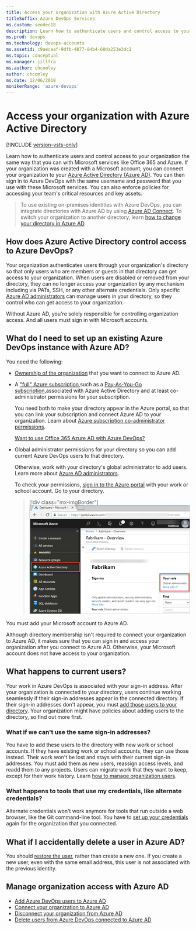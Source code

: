 ```yaml
---
title: Access your organization with Azure Active Directory
titleSuffix: Azure DevOps Services
ms.custom: seodec18
description: Learn how to authenticate users and control access to your organization the same way you can with Microsoft services, like Office 365 and Azure
ms.prod: devops
ms.technology: devops-accounts
ms.assetid: c9aecaaf-9dfb-4877-84b4-60da253e3dc2
ms.topic: conceptual
ms.manager: jillfra
ms.author: chcomley
author: chcomley
ms.date: 12/06/2018
monikerRange: 'azure-devops'
---
```


# Access your organization with Azure Active Directory

[!INCLUDE [version-vsts-only](../../_shared/version-vsts-only.md)]

Learn how to authenticate users and control access to
your organization the same way that you
can with Microsoft services like Office 365 and Azure.
If your organization was created with a Microsoft account,
you can connect your organization to your
[Azure Active Directory (Azure AD)](/azure/active-directory/fundamentals/active-directory-whatis).
You can then sign in to Azure DevOps with the same username
and password that you use with these Microsoft services.
You can also enforce policies for accessing
your team's critical resources and key assets.

> To use existing on-premises identities with Azure DevOps,
> you can integrate directories with Azure AD by using
> [Azure AD Connect](https://azure.microsoft.com/documentation/articles/active-directory-aadconnect/).
> To switch your organization to another directory,
> learn [how to change your directory in Azure AD](change-organization-location.md).

## How does Azure Active Directory control access to Azure DevOps?

Your organization authenticates users
through your organization's directory so that
only users who are members or guests in that directory can
get access to your organization.
When users are disabled or removed from your directory, they can no longer access your organization by any mechanism including via PATs, SSH, or any other alternate credentials.
Only specific [Azure AD administrators](https://azure.microsoft.com/documentation/articles/active-directory-assign-admin-roles/)
can manage users in your directory,
so they control who can get access to your organization.

Without Azure AD, you're solely responsible for
controlling organization access.
And all users must sign in with Microsoft accounts.

<a name="permissions"></a>

## What do I need to set up an existing Azure DevOps instance with Azure AD?

You need the following:

* [Ownership of the organization](faq-add-delete-users.md#find-organization-owner) that you want to connect to Azure AD.

* A ["full" Azure subscription](https://azure.microsoft.com/pricing/purchase-options/),such as a [Pay-As-You-Go subscription](https://azure.microsoft.com/offers/ms-azr-0003p/),associated with Azure Active Directory and at least co-administrator permissions for your subscription.

  You need both to make your directory appear in the Azure portal, so that you can link your subscription and connect Azure AD to your organization. Learn about
[Azure subscription co-administrator permissions](../billing/add-backup-billing-managers.md).

  [Want to use Office 365 Azure AD with Azure DevOps?](faq-azure-access.md#o365aad)

* Global administrator permissions for your directory so you can add current Azure DevOps users to that directory.

  Otherwise, work with your directory's global administrator to add users.
Learn more about [Azure AD administrators](/azure/active-directory/users-groups-roles/directory-assign-admin-roles).

  To check your permissions, [sign in to the Azure portal](https://ms.portal.azure.com) with your
  work or school account. Go to your directory.

  > [!div class="mx-imgBorder"]  
  >![Check that you're a global administrator](_img/access-with-azure-ad/check-your-role-azure-active-directory.png)

You must add your Microsoft account to Azure AD.

Although directory membership isn't required to
connect your organization to Azure AD, it makes sure that you can sign in and
access your organization after you connect to Azure AD. Otherwise, your Microsoft account does not have access to
your organization.

## What happens to current users?

Your work in Azure DevOps is associated with your sign-in address.
After your organization is connected to your directory,
users continue working seamlessly if their
sign-in addresses appear in the connected directory.
If their sign-in addresses don't appear, you must [add those users to your directory](add-users-to-azure-ad.md#SetUpCurrentUsers).
Your organization might have policies about adding users to the directory, so find out more first.

### What if we can't use the same sign-in addresses?

You have to add these users to the directory with new work or school accounts.
If they have existing work or school accounts, they can use those instead. Their work won't be lost and stays with their current sign-in addresses. You must add them as new
users, reassign access levels, and readd them to any projects. Users can migrate work that they want to keep,
except for their work history. Learn [how to manage organization users](add-organization-users.md).

### What happens to tools that use my credentials, like alternate credentials?

Alternate credentials won't work anymore for
tools that run outside a web browser, like the Git command-line tool.  You have to [set up your credentials](http://support.microsoft.com/kb/2991274/) again for the organization that you connected.

## What if I accidentally delete a user in Azure AD?

You should [restore the user](/azure/active-directory/active-directory-users-restore), rather than create a new one. If you create a new user, even with the same email address, this user is not associated with the previous identity.

## Manage organization access with Azure AD

* [Add Azure DevOps users to Azure AD](add-users-to-azure-ad.md)
* [Connect your organization to Azure AD](connect-organization-to-aad.md)
* [Disconnect your organization from Azure AD](disconnect-organization-from-aad.md)
* [Delete users from Azure DevOps connected to Azure AD](delete-users-from-services-aad.md)
